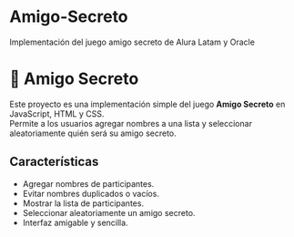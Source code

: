 # Amigo-Secreto
Implementación del juego amigo secreto de Alura Latam y Oracle

# 🎁 Amigo Secreto

Este proyecto es una implementación simple del juego **Amigo Secreto** en JavaScript, HTML y CSS.  
Permite a los usuarios agregar nombres a una lista y seleccionar aleatoriamente quién será su amigo secreto.

##  Características
- Agregar nombres de participantes.
- Evitar nombres duplicados o vacíos.
- Mostrar la lista de participantes.
- Seleccionar aleatoriamente un amigo secreto.
- Interfaz amigable y sencilla.

